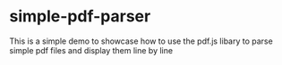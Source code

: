 # simple-pdf-parser
This is a simple demo to showcase how to use the pdf.js libary to parse simple pdf files and display them line by line
